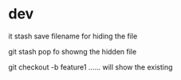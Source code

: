 # dev
it stash save filename                for hiding the file


git stash pop                           fo showng the hidden file



git checkout -b feature1   ......       will show the existing
